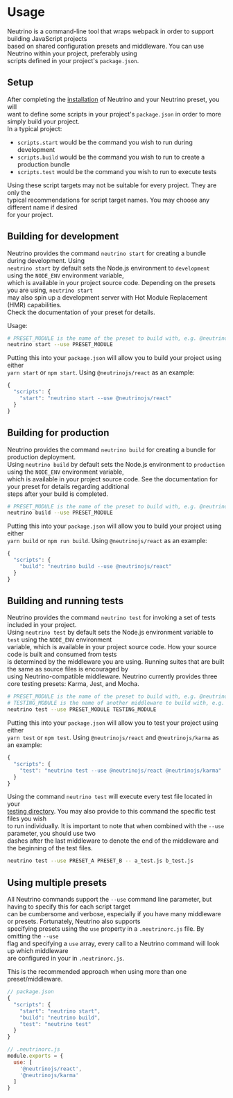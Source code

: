 # Usage

Neutrino is a command-line tool that wraps webpack in order to support building JavaScript projects  
based on shared configuration presets and middleware. You can use Neutrino within your project, preferably using  
scripts defined in your project's `package.json`.

## Setup

After completing the [installation](https://github.com/mozilla-neutrino/neutrino-dev/tree/b881807e87e8087890cb03ad23bc5f4af5e8942c/docs/installation.md) of Neutrino and your Neutrino preset, you will  
want to define some scripts in your project's `package.json` in order to more simply build your project.  
In a typical project:

* `scripts.start` would be the command you wish to run during development
* `scripts.build` would be the command you wish to run to create a production bundle
* `scripts.test` would be the command you wish to run to execute tests

Using these script targets may not be suitable for every project. They are only the  
typical recommendations for script target names. You may choose any different name if desired  
for your project.

## Building for development

Neutrino provides the command `neutrino start` for creating a bundle during development. Using  
`neutrino start` by default sets the Node.js environment to `development` using the `NODE_ENV` environment variable,  
which is available in your project source code. Depending on the presets you are using, `neutrino start`  
may also spin up a development server with Hot Module Replacement \(HMR\) capabilities.  
Check the documentation of your preset for details.

Usage:

```bash
# PRESET_MODULE is the name of the preset to build with, e.g. @neutrinojs/react
neutrino start --use PRESET_MODULE
```

Putting this into your `package.json` will allow you to build your project using either  
`yarn start` or `npm start`. Using `@neutrinojs/react` as an example:

```javascript
{
  "scripts": {
    "start": "neutrino start --use @neutrinojs/react"
  }
}
```

## Building for production

Neutrino provides the command `neutrino build` for creating a bundle for production deployment.  
Using `neutrino build` by default sets the Node.js environment to `production` using the `NODE_ENV` environment variable,  
which is available in your project source code. See the documentation for your preset for details regarding additional  
steps after your build is completed.

```bash
# PRESET_MODULE is the name of the preset to build with, e.g. @neutrinojs/react
neutrino build --use PRESET_MODULE
```

Putting this into your `package.json` will allow you to build your project using either  
`yarn build` or `npm run build`. Using `@neutrinojs/react` as an example:

```javascript
{
  "scripts": {
    "build": "neutrino build --use @neutrinojs/react"
  }
}
```

## Building and running tests

Neutrino provides the command `neutrino test` for invoking a set of tests included in your project.  
Using `neutrino test` by default sets the Node.js environment variable to `test` using the `NODE_ENV` environment  
variable, which is available in your project source code. How your source code is built and consumed from tests  
is determined by the middleware you are using. Running suites that are built the same as source files is encouraged by  
using Neutrino-compatible middleware. Neutrino currently provides three core testing presets: Karma, Jest, and Mocha.

```bash
# PRESET_MODULE is the name of the preset to build with, e.g. @neutrinojs/react
# TESTING_MODULE is the name of another middleware to build with, e.g. @neutrinojs/karma
neutrino test --use PRESET_MODULE TESTING_MODULE
```

Putting this into your `package.json` will allow you to test your project using either  
`yarn test` or `npm test`. Using `@neutrinojs/react` and `@neutrinojs/karma` as an example:

```javascript
{
  "scripts": {
    "test": "neutrino test --use @neutrinojs/react @neutrinojs/karma"
  }
}
```

Using the command `neutrino test` will execute every test file located in your  
[testing directory](https://github.com/mozilla-neutrino/neutrino-dev/tree/b881807e87e8087890cb03ad23bc5f4af5e8942c/docs/project-layout/README.md#Testing). You may also provide to this command the specific test files you wish  
to run individually. It is important to note that when combined with the `--use` parameter, you should use two  
dashes after the last middleware to denote the end of the middleware and the beginning of the test files.

```bash
neutrino test --use PRESET_A PRESET_B -- a_test.js b_test.js
```

## Using multiple presets

All Neutrino commands support the `--use` command line parameter, but having to specify this for each script target  
can be cumbersome and verbose, especially if you have many middleware or presets. Fortunately, Neutrino also supports  
specifying presets using the `use` property in a `.neutrinorc.js` file. By omitting the `--use`  
flag and specifying a `use` array, every call to a Neutrino command will look up which middleware  
are configured in your in `.neutrinorc.js`.

This is the recommended approach when using more than one preset/middleware.

```javascript
// package.json
{
  "scripts": {
    "start": "neutrino start",
    "build": "neutrino build",
    "test": "neutrino test"
  }
}
```

```javascript
// .neutrinorc.js
module.exports = {
  use: [
    '@neutrinojs/react',
    '@neutrinojs/karma'
  ]
}
```

